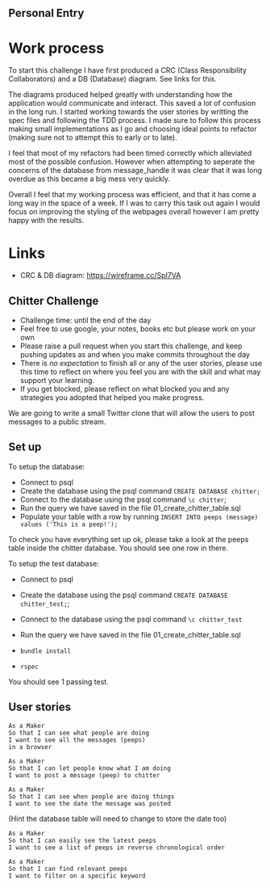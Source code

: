 ## Personal Entry

# Work process
To start this challenge I have first produced a CRC (Class Responsibility Collaborators) and a DB (Database) diagram. See links for this.

The diagrams produced helped greatly with understanding how the application would communicate and interact. This saved a lot of confusion in the long run. I started working towards the user stories by writting the spec files and following the TDD process. I made sure to follow this process making small implementations as I go and choosing ideal points to refactor (making sure not to attempt this to early or to late). 

I feel that most of my refactors had been timed correctly which alleviated most of the possible confusion. However when attempting to seperate the concerns of the database from message_handle it was clear that it was long overdue as this became a big mess very quickly.  

Overall I feel that my working process was efficient, and that it has come a long way in the space of a week. If I was to carry this task out again I would focus on improving the styling of the webpages overall however I am pretty happy with the results.

# Links 
* CRC & DB diagram: https://wireframe.cc/SpI7VA


## Chitter Challenge

* Challenge time: until the end of the day
* Feel free to use google, your notes, books etc but please work on your own
* Please raise a pull request when you start this challenge, and keep pushing updates as and when you make commits throughout the day
* There is _no expectation_ to finish all or any of the user stories, please use this time to reflect on where you feel you are with the skill and what may support your learning.
* If you get blocked, please reflect on what blocked you and any strategies you adopted that helped you make progress.

We are going to write a small Twitter clone that will allow the users to post messages to a public stream.

## Set up

To setup the database:

* Connect to psql
* Create the database using the psql command `CREATE DATABASE chitter;`
* Connect to the database using the psql command `\c chitter`;
* Run the query we have saved in the file 01_create_chitter_table.sql
* Populate your table with a row by running `INSERT INTO peeps (message) values ('This is a peep!');`

To check you have everything set up ok, please take a look at the peeps table inside the chitter database. You should see one row in there.  

To setup the test database:
* Connect to psql
* Create the database using the psql
command `CREATE DATABASE chitter_test;`;
* Connect to the database using the psql command `\c chitter_test`
* Run the query we have saved in the file 01_create_chitter_table.sql

* `bundle install`
* `rspec`

You should see 1 passing test.

## User stories

```
As a Maker
So that I can see what people are doing
I want to see all the messages (peeps)
in a browser
```

```
As a Maker
So that I can let people know what I am doing  
I want to post a message (peep) to chitter
```

```
As a Maker
So that I can see when people are doing things
I want to see the date the message was posted
```
(Hint the database table will need to change to store the date too)

```
As a Maker
So that I can easily see the latest peeps
I want to see a list of peeps in reverse chronological order
```
```
As a Maker
So that I can find relevant peeps
I want to filter on a specific keyword
```
